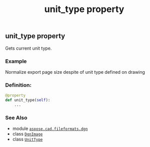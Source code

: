 ﻿---
title: unit_type property
second_title: Aspose.CAD for Python via .NET API References
description: 
type: docs
weight: 270
url: /python-net/aspose.cad.fileformats.dgn/dgnimage/unit_type/
is_root: false
---

## unit_type property


Gets current unit type.

### Example 


Normalize export page size despite of unit type defined on drawing
### Definition:
```python
@property
def unit_type(self):
    ...
```

### See Also
* module [`aspose.cad.fileformats.dgn`](../../)
* class [`DgnImage`](/cad/python-net/aspose.cad.fileformats.dgn/dgnimage)
* class [`UnitType`](/cad/python-net/aspose.cad.imageoptions/unittype)
